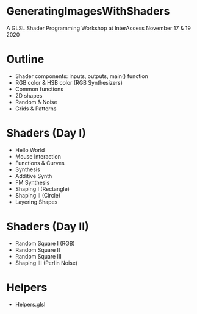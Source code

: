 # GeneratingImagesWithShaders
A GLSL Shader Programming Workshop at InterAccess
November 17 & 19 2020

# Outline
* Shader components: inputs, outputs, main() function
* RGB color & HSB color (RGB Synthesizers)
* Common functions
* 2D shapes
* Random & Noise
* Grids & Patterns

# Shaders (Day I)
* Hello World
* Mouse Interaction
* Functions & Curves
* Synthesis
* Additive Synth
* FM Synthesis
* Shaping I (Rectangle)
* Shaping II (Circle)
* Layering Shapes

# Shaders (Day II)
* Random Square I (RGB)
* Random Square II
* Random Square III
* Shaping III (Perlin Noise)

# Helpers
* Helpers.glsl


